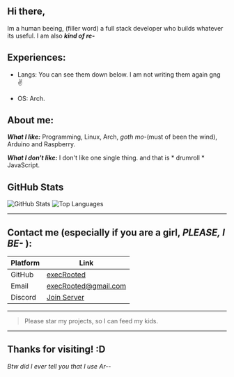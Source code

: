 ## Hi there,

Im a human beeing, (filler word) a full stack developer who builds whatever its useful. I am also ***kind of re-***

## Experiences:

 - Langs: You can see them down below. I am not writing them again gng ✌️
   
 - OS: Arch.

## About me:

***What I like:*** Programming, Linux, Arch, *goth mo-*(must of been the wind), Arduino and Raspberry. 

***What I don't like:*** I don't like one single thing. and that is * drumroll * JavaScript.
 

## GitHub Stats

![GitHub Stats](https://github-readme-stats.vercel.app/api?username=execRooted&show_icons=true&hide_border=true&theme=radical)
![Top Languages](https://github-readme-stats.vercel.app/api/top-langs/?username=execRooted&layout=compact&theme=radical&langs_count=150&hide_border=true)

---
## Contact me (especially if you are a girl, *PLEASE, I BE-* ):



| Platform      | Link                                   |
|---------------|----------------------------------------|
| GitHub        | [execRooted](https://github.com/execRooted) |
| Email         | [execRooted@gmail.com](mailto:execRooted@gmail.com) |
| Discord       | [Join Server](https://discord.gg/ncZKhxCR4q) |


---
> Please star my projects, so I can feed my kids.
---
**Thanks for visiting! :D** 
---
*Btw did I ever tell you that I use Ar--*
